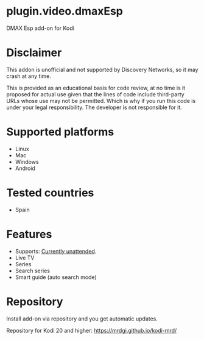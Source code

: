 # plugin.video.dmaxEsp
DMAX Esp add-on for Kodi

# Disclaimer
This addon is unofficial and not supported by Discovery Networks, so it may crash at any time.

This is provided as an educational basis for code review, at no time is it proposed for actual use given that the lines of code include third-party URLs whose use may not be permitted.
Which is why if you run this code is under your legal responsibility.
The developer is not responsible for it.


# Supported platforms
- Linux
- Mac
- Windows
- Android

# Tested countries
- Spain

# Features
- Supports: <a href="">Currently unattended</a>.
- Live TV
- Series
- Search series
- Smart guide (auto search mode)

# Repository
Install add-on via repository and you get automatic updates.

Repository for Kodi 20 and higher: https://mrdgi.github.io/kodi-mrd/